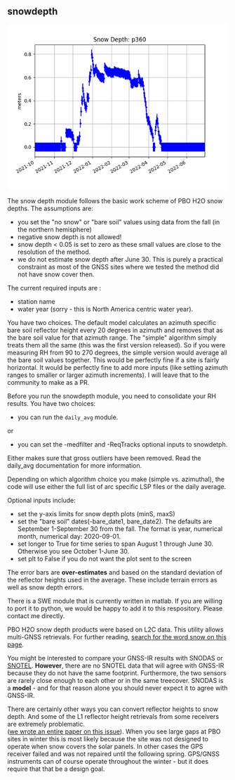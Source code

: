 ## snowdepth

<img src="../_static/example_snow.png" width="500"/>

The snow depth module follows the basic work scheme of PBO H2O snow depths. The assumptions are:

- you set the "no snow" or "bare soil" values using data from the fall (in the northern hemisphere)
- negative snow depth is not allowed!
- snow depth < 0.05 is set to zero as these small values are close to the resolution of the method.
- we do not estimate snow depth after June 30. This is purely a practical constraint as most 
of the GNSS sites where we tested the method did not have snow cover then. 

The current required inputs are :

- station name
- water year (sorry - this is North America centric water year).

You have two choices. The default model calculates an azimuth specific bare soil reflector height every 
20 degrees in azimuth and removes that as the bare soil value for that azimuth range.  The "simple" algorithm simply treats
them all the same (this was the first version released).  So if you were measuring RH from 90 to 270 degrees, 
the simple version would average all the bare soil values together.  This would be perfectly fine if a site 
is fairly horizontal. It would be perfectly fine to add more inputs (like setting 
azimuth ranges to smaller or larger azimuth increments). I will leave that
to the community to make as a PR.

Before you run the snowdepth module, you need to consolidate your RH results. You have two choices:

- you can run the <code>daily_avg</code> module. 

or 

- you can set the -medfilter and -ReqTracks optional inputs to snowdetph.

Either makes sure that gross outliers have been removed. Read the daily_avg documentation for more information.

Depending on which algorithm choice
you make (simple vs. azimuthal), the code will use either the full list of arc specific LSP files or the daily average.

Optional inputs include:

- set the y-axis limits for snow depth plots (minS, maxS) 
- set the "bare soil" dates(-bare_date1, bare_date2). The defaults are September 1-September 30 
from the fall. The format is year, numerical month, numerical day: 2020-09-01.
- set longer to True for time series to span August 1 through June 30. Otherwise you see October 1-June 30.
- set plt to False if you do not want the plot sent to the screen

The error bars are **over-estimates** and based on the standard deviation of the 
reflector heights used in the average. These include terrain errors as well as snow depth errors.

There is a SWE module that is currently written in matlab. If you are willing to port it to
python, we would be happy to add it to this respository. Please contact me directly.

PBO H2O snow depth products were based on L2C data. This utility allows multi-GNSS retrievals.
For further reading, [search for the word snow on this page](https://www.kristinelarson.net/publications/).

You might be interested to compare your GNSS-IR results with 
SNODAS or [SNOTEL](https://data.nal.usda.gov/dataset/snowpack-telemetry-network-snotel).
**However**, there are no SNOTEL data that will agree with GNSS-IR because they do not 
have the same footprint. Furthermore, the two sensors are rarely close enough to 
each other or in the same treecover. SNODAS is a **model** - and for that reason alone 
you should never expect it to agree with GNSS-IR.

There are certainly other ways you can convert reflector heights to snow depth. And 
some of the L1 reflector height retrievals from some receivers are extremely problematic.  
([we wrote an entire paper on this issue](https://www.kristinelarson.net/wp-content/uploads/2015/12/Larson_Small2016.pdf)).
When you see large gaps at PBO sites in winter this is most likely because the site was 
not designed to operate when snow covers the solar panels. In 
other cases the GPS receiver failed and was 
not repaired until the following spring. GPS/GNSS instruments can 
of course operate throughout the winter - but it does 
require that that be a design goal. 
